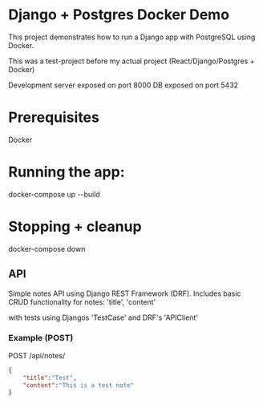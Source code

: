 # Django + Postgres Docker Demo

This project demonstrates how to run a Django app with PostgreSQL using Docker.

This was a test-project before my actual project (React/Django/Postgres + Docker)


Development server exposed on  port 8000
DB exposed on port 5432


# Prerequisites
Docker

# Running the app:
docker-compose up --build

# Stopping + cleanup
docker-compose down

## API

Simple notes API using Django REST Framework (DRF).
Includes basic CRUD functionality for notes: 'title', 'content'

with tests using Djangos 'TestCase' and DRF's 'APIClient'

### Example (POST)

POST /api/notes/
```json
{
    "title":"Test",
    "content":"This is a test note"
}